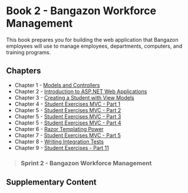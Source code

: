 # Book 2 - Bangazon Workforce Management

This book prepares you for building the web application that Bangazon employees will use to manage employees, departments, computers, and training programs.

## Chapters

* Chapter 1 - [Models and Controllers](./chapters/MODELS_CONTROLLERS.md)
* Chapter 2 - [Introduction to ASP.NET Web Applications](./chapters/ASPNET_INTRO.md)
* Chapter 3 - [Creating a Student with View Models](./chapters/VIEWMODELS.md)
* Chapter 4 - [Student Exercises MVC - Part 1](./chapters/STUDENT_EXERCISES_COHORTS.md)
* Chapter 5 - [Student Exercises MVC - Part 2](./chapters/STUDENT_EXERCISES_INSTRUCTORS.md)
* Chapter 5 - [Student Exercises MVC - Part 3](./chapters/STUDENT_EXERCISES_STUDENTS.md)
* Chapter 5 - [Student Exercises MVC - Part 4](./chapters/STUDENT_EXERCISES_EXERCISES.md)
* Chapter 6 - [Razor Templating Power](./chapters/RAZOR_FEATURES.md)
* Chapter 7 - [Student Exercises MVC - Part 5](./chapters/STUDENT_EXERCISES_MULTISELECT.md)
* Chapter 8 - [Writing Integration Tests](./chapters/XUNIT_INTRO.md)
* Chapter 9 - [Student Exercises - Part 11](./chapters/STUDENT_EXERCISES_TESTING.md)

> ### __Sprint 2__ - Bangazon Workforce Management

## Supplementary Content

